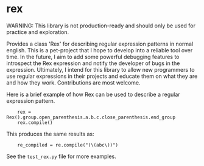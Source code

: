 # rex
WARNING: This library is not production-ready and should only be used for practice and exploration.

Provides a class 'Rex' for describing regular expression patterns in normal english. This is a pet-project that I hope to develop into a reliable tool over time. In the future, I aim to add some powerful debugging features to introspect the Rex expression and notify the developer of bugs in the expression. Ultimately, I intend for this library to allow new programmers to use regular expressions in their projects and educate them on what they are and how they work. Contributions are most welcome.

Here is a brief example of how Rex can be used to describe a regular expression pattern.

        rex = Rex().group.open_parenthesis.a.b.c.close_parenthesis.end_group
        rex.compile()

This produces the same results as:

        re_compiled = re.compile("(\(abc\))")

See the `test_rex.py` file for more examples.

